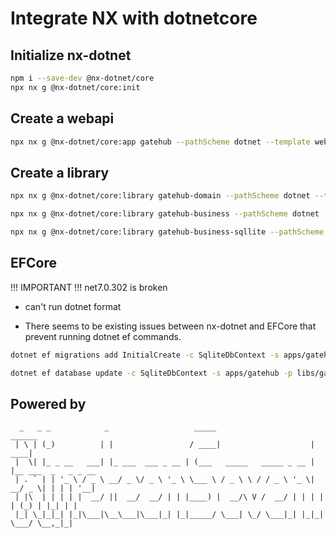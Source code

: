 # Integrate NX with dotnetcore

## Initialize nx-dotnet

```bash
npm i --save-dev @nx-dotnet/core
npx nx g @nx-dotnet/core:init
```

## Create a webapi

```bash
npx nx g @nx-dotnet/core:app gatehub --pathScheme dotnet --template webapi --test-template nunit --language C# --solutionFile nineteensevenfour.sln
```

## Create a library

```bash
npx nx g @nx-dotnet/core:library gatehub-domain --pathScheme dotnet --template classlib --test-template nunit --language C# --solutionFile nineteensevenfour.sln

npx nx g @nx-dotnet/core:library gatehub-business --pathScheme dotnet --template classlib --test-template nunit --language C# --solutionFile nineteensevenfour.sln

npx nx g @nx-dotnet/core:library gatehub-business-sqllite --pathScheme dotnet --template classlib --test-template nunit --language C# --solutionFile nineteensevenfour.sln
```

## EFCore

!!! IMPORTANT !!! net7.0.302 is broken

- can't run dotnet format

- There seems to be existing issues between nx-dotnet and EFCore that prevent running dotnet ef commands.

```bash
dotnet ef migrations add InitialCreate -c SqliteDbContext -s apps/gatehub -p libs/gatehub-data-sqlite

dotnet ef database update -c SqliteDbContext -s apps/gatehub -p libs/gatehub-data-sqlite --connection "Data Source=gatehub.db"
```

## Powered by

```text
  _   _ _            _                   _____                      ______               
 | \ | (_)          | |                 / ____|                    |  ____|              
 |  \| |_ _ __   ___| |_ ___  ___ _ __ | (___   _____   _____ _ __ | |__ ___  _   _ _ __ 
 | . ` | | '_ \ / _ \ __/ _ \/ _ \ '_ \ \___ \ / _ \ \ / / _ \ '_ \|  __/ _ \| | | | '__|
 | |\  | | | | |  __/ ||  __/  __/ | | |____) |  __/\ V /  __/ | | | | | (_) | |_| | |   
 |_| \_|_|_| |_|\___|\__\___|\___|_| |_|_____/ \___| \_/ \___|_| |_|_|  \___/ \__,_|_|
```
